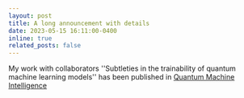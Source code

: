 ```yaml
---
layout: post
title: A long announcement with details
date: 2023-05-15 16:11:00-0400
inline: true
related_posts: false
---
```


My work with collaborators ''Subtleties in the trainability of quantum machine learning models'' has been published in [Quantum Machine Intelligence](https://link.springer.com/article/10.1007/s42484-023-00103-6)